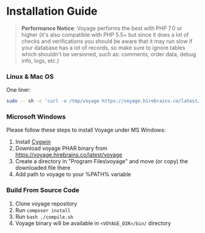 # Installation Guide

>**Performance Notice**: Voyage performs the best with PHP 7.0 or higher (it's also compatible with PHP 5.5+ but since it does a lot of checks and verifications you should be aware that it may run slow if your database has a lot of records, so make sure to ignore tables which shouldn't be versioned, such as: comments, order data, debug info, logs, etc.) 

### Linux & Mac OS
One liner:
```bash
sudo -- sh -c 'curl -o /tmp/voyage https://voyage.hirebrains.co/latest/voyage && mv /tmp/voyage /usr/local/bin/ && chmod +x /usr/local/bin/voyage'
```

### Microsoft Windows
Please follow these steps to install Voyage under MS Windows:
1. Install [Cygwin](https://www.cygwin.com/)
2. Download voyage PHAR binary from https://voyage.hirebrains.co/latest/voyage
3. Create a directory in "Program Files\voyage\" and move (or copy) the downloaded file there
4. Add path to voyage to your %PATH% variable

### Build From Source Code
1. Clone voyage repository 
2. Run `composer install`
3. Run `bash ./compile.sh`
4. Voyage binary will be available in `<VOYAGE_DIR>/bin/` directory
